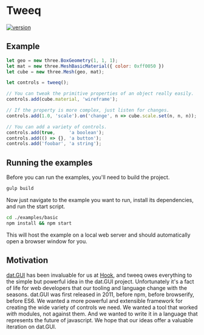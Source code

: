 # Tweeq

[![version](https://img.shields.io/npm/v/tweeq.svg)](https://www.npmjs.com/package/tweeq)

## Example

```javascript
let geo = new three.BoxGeometry(1, 1, 1);
let mat = new three.MeshBasicMaterial({ color: 0xff0050 })
let cube = new three.Mesh(geo, mat);

let controls = tweeq();

// You can tweak the primitive properties of an object really easily.
controls.add(cube.material, 'wireframe');

// If the property is more complex, just listen for changes.
controls.add(1.0, 'scale').on('change', n => cube.scale.set(n, n, n));

// You can add a variety of controls.
controls.add(true,     'a boolean');
controls.add(() => {}, 'a button');
controls.add('foobar', 'a string');
```

## Running the examples

Before you can run the examples, you'll need to build the project.

```bash
gulp build
```

Now just navigate to the example you want to run, install its dependencies, and run the start script.

```bash
cd ./examples/basic
npm install && npm start
```

This will host the example on a local web server and should automatically open a browser window for you.

## Motivation

[dat.GUI](http://workshop.chromeexperiments.com/examples/gui) has been invaluable for us at [Hook](http://byhook.com), and tweeq owes everything to the simple but powerful idea in the dat.GUI project. Unfortunately it's a fact of life for web developers that our tooling and language change with the seasons. dat.GUI was first released in 2011, before npm, before browserify, before ES6. We wanted a more powerful and extensible framework for creating the wide variety of controls we need. We wanted a tool that worked _with_ modules, not against them. And we wanted to write it in a language that represents the future of javascript. We hope that our ideas offer a valuable iteration on dat.GUI.
